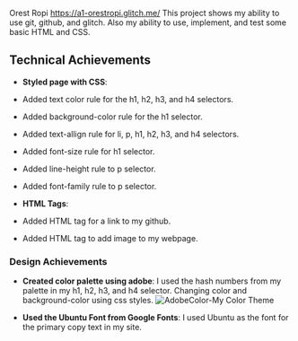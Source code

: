 Orest Ropi
https://a1-orestropi.glitch.me/
This project shows my ability to use git, github, and glitch. Also my ability to use, implement, and test some basic HTML and CSS.

## Technical Achievements
- **Styled page with CSS**: 
- Added text color rule for the h1, h2, h3, and h4 selectors.
- Added background-color rule for the h1 selector.
- Added text-allign rule for li, p, h1, h2, h3, and h4 selectors.
- Added font-size rule for h1 selector.
- Added line-height rule to p selector.
- Added font-family rule to p selector.

- **HTML Tags**: 
- Added HTML tag for a link to my github.
- Added HTML tag to add image to my webpage.

### Design Achievements
- **Created color palette using adobe**: I used the hash numbers from my palette in my h1, h2, h3, and h4 selector. Changing color and background-color using css styles.
![AdobeColor-My Color Theme](https://user-images.githubusercontent.com/73619173/131264408-2958291f-d7da-4b77-aa55-674150e36d84.jpeg)

- **Used the Ubuntu Font from Google Fonts**: I used Ubuntu as the font for the primary copy text in my site.
